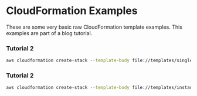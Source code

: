 # CloudFormation Examples

These are some very basic raw CloudFormation template examples.  This examples are part of a blog tutorial.


### Tutorial 2

```bash
aws cloudformation create-stack --template-body file://templates/single_instance.yml --stack-name single-instance --parameters ParameterKey=KeyName,ParameterValue=tutorial ParameterKey=InstanceType,ParameterValue=t2.micro
```

### Tutorial 2

```bash
aws cloudformation create-stack --template-body file://templates/instance_and_route53.yml --stack-name instance-and-route53-$(date +%s) --parameters file://parameters/instance_and_route53.json
```
